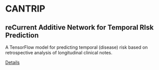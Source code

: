 # CANTRIP
## reCurrent Additive Network for Temporal RIsk Prediction
A TensorFlow model for predicting temporal (disease) risk based on retrospective analysis of longitudinal clinical notes.

[Details](docs/details.md)
